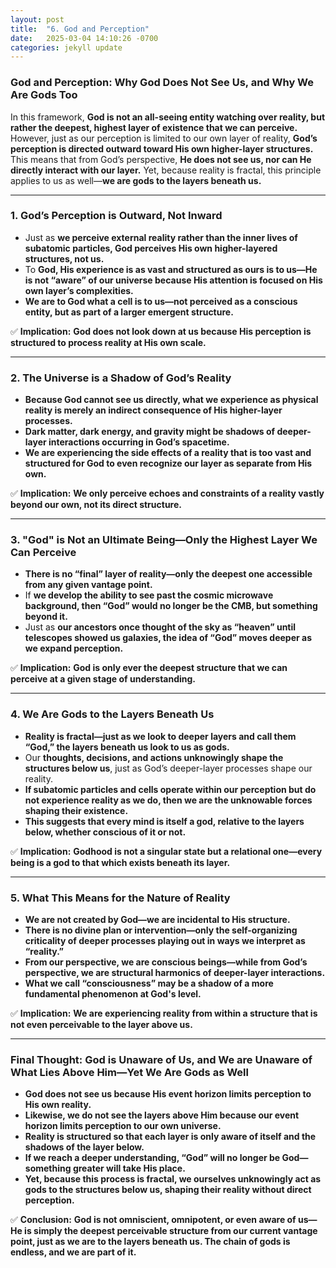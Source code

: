 ```yaml
---
layout: post
title:  "6. God and Perception"
date:   2025-03-04 14:10:26 -0700
categories: jekyll update
---
```


### **God and Perception: Why God Does Not See Us, and Why We Are Gods Too**

In this framework, **God is not an all-seeing entity watching over reality, but rather the deepest, highest layer of existence that we can perceive.** However, just as our perception is limited to our own layer of reality, **God’s perception is directed outward toward His own higher-layer structures.** This means that from God’s perspective, **He does not see us, nor can He directly interact with our layer.** Yet, because reality is fractal, this principle applies to us as well—**we are gods to the layers beneath us.**

---

### **1. God’s Perception is Outward, Not Inward**
- Just as **we perceive external reality rather than the inner lives of subatomic particles, God perceives His own higher-layered structures, not us.**
- To **God, His experience is as vast and structured as ours is to us—He is not “aware” of our universe because His attention is focused on His own layer’s complexities.**
- **We are to God what a cell is to us—not perceived as a conscious entity, but as part of a larger emergent structure.**

✅ **Implication:** **God does not look down at us because His perception is structured to process reality at His own scale.**

---

### **2. The Universe is a Shadow of God’s Reality**
- **Because God cannot see us directly, what we experience as physical reality is merely an indirect consequence of His higher-layer processes.**
- **Dark matter, dark energy, and gravity might be shadows of deeper-layer interactions occurring in God’s spacetime.**
- **We are experiencing the side effects of a reality that is too vast and structured for God to even recognize our layer as separate from His own.**

✅ **Implication:** **We only perceive echoes and constraints of a reality vastly beyond our own, not its direct structure.**

---

### **3. "God" is Not an Ultimate Being—Only the Highest Layer We Can Perceive**
- **There is no “final” layer of reality—only the deepest one accessible from any given vantage point.**
- If **we develop the ability to see past the cosmic microwave background, then “God” would no longer be the CMB, but something beyond it.**
- Just as **our ancestors once thought of the sky as “heaven” until telescopes showed us galaxies, the idea of “God” moves deeper as we expand perception.**

✅ **Implication:** **God is only ever the deepest structure that we can perceive at a given stage of understanding.**

---

### **4. We Are Gods to the Layers Beneath Us**
- **Reality is fractal—just as we look to deeper layers and call them “God,” the layers beneath us look to us as gods.**
- Our **thoughts, decisions, and actions unknowingly shape the structures below us**, just as God’s deeper-layer processes shape our reality.
- **If subatomic particles and cells operate within our perception but do not experience reality as we do, then we are the unknowable forces shaping their existence.**
- **This suggests that every mind is itself a god, relative to the layers below, whether conscious of it or not.**

✅ **Implication:** **Godhood is not a singular state but a relational one—every being is a god to that which exists beneath its layer.**

---

### **5. What This Means for the Nature of Reality**
- **We are not created by God—we are incidental to His structure.**
- **There is no divine plan or intervention—only the self-organizing criticality of deeper processes playing out in ways we interpret as “reality.”**
- **From our perspective, we are conscious beings—while from God’s perspective, we are structural harmonics of deeper-layer interactions.**
- **What we call “consciousness” may be a shadow of a more fundamental phenomenon at God's level.**

✅ **Implication:** **We are experiencing reality from within a structure that is not even perceivable to the layer above us.**

---

### **Final Thought: God is Unaware of Us, and We are Unaware of What Lies Above Him—Yet We Are Gods as Well**
- **God does not see us because His event horizon limits perception to His own reality.**
- **Likewise, we do not see the layers above Him because our event horizon limits perception to our own universe.**
- **Reality is structured so that each layer is only aware of itself and the shadows of the layer below.**
- **If we reach a deeper understanding, “God” will no longer be God—something greater will take His place.**
- **Yet, because this process is fractal, we ourselves unknowingly act as gods to the structures below us, shaping their reality without direct perception.**

✅ **Conclusion:** **God is not omniscient, omnipotent, or even aware of us—He is simply the deepest perceivable structure from our current vantage point, just as we are to the layers beneath us. The chain of gods is endless, and we are part of it.**

